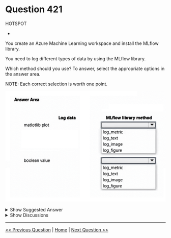 # Question 421

HOTSPOT

-

You create an Azure Machine Learning workspace and install the MLflow library.

You need to log different types of data by using the MLflow library.

Which method should you use? To answer, select the appropriate options in the answer area.

NOTE: Each correct selection is worth one point.

![Question Image](../images/q421_q_image473.png)

<details>
  <summary>Show Suggested Answer</summary>

<img src="../images/q421_ans_0_image474.png" alt="Answer Image"><br>

</details>

<details>
  <summary>Show Discussions</summary>

<blockquote><p><strong>phdykd</strong> <code>(Thu 27 Jul 2023 17:32)</code> - <em>Upvotes: 4</em></p><p>Log matlotlib plot or image file---mlflow.log_figure(fig, &quot;figure.png&quot;)
Log numpy metrics or PIL image objects	mlflow.log_image(img, &quot;figure.png&quot;)
Log a boolean value---mlflow.log_metric(&quot;my_metric&quot;, 0).
so given answer is correct!</p></blockquote>
<blockquote><p><strong>adamcodes716</strong> <code>(Wed 26 Apr 2023 11:44)</code> - <em>Upvotes: 2</em></p><p>Looks right
https://learn.microsoft.com/en-us/azure/machine-learning/how-to-log-view-metrics?view=azureml-api-2&amp;tabs=interactive#logging-images</p></blockquote>
<blockquote><p><strong>damaldon</strong> <code>(Fri 07 Jul 2023 17:04)</code> - <em>Upvotes: 2</em></p><p>According to you link:
matlotlib --&gt; log image
Boolean --&gt; log metric</p></blockquote>
<blockquote><p><strong>Vince_1</strong> <code>(Sat 31 Aug 2024 10:15)</code> - <em>Upvotes: 1</em></p><p>Actually, if you really look at the documentation properly you would notice that log_image is for &quot; numpy metrics or PIL image objects&quot; while log_figure is for &quot;matlotlib plot or image file&quot; under the section of Log Images.
So, the answer is correct:
https://learn.microsoft.com/en-us/azure/machine-learning/how-to-log-view-metrics?view=azureml-api-2&amp;tabs=interactive#log-images</p></blockquote>

</details>

---

[<< Previous Question](question_420.md) | [Home](/index.md) | [Next Question >>](question_422.md)
